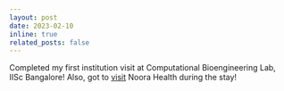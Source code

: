 ```yaml
---
layout: post
date: 2023-02-10
inline: true
related_posts: false
---
```


Completed my first institution visit at Computational Bioengineering Lab, IISc Bangalore! Also, got to [visit](https://twitter.com/srijonrick/status/1625164934589075456?s=20) Noora Health during the stay!
